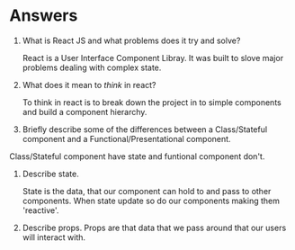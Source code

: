 # Answers

1.  What is React JS and what problems does it try and solve?

    React is a User Interface Component Libray.
    It was built to slove major problems dealing with complex state.

1.  What does it mean to _think_ in react?
    
    To think in react is to break down the project
    in to simple components and build a component hierarchy.


1.  Briefly describe some of the differences between a Class/Stateful component and a Functional/Presentational component.
   
   Class/Stateful component have state and funtional component don't. 

1.  Describe state.
    
     State is the data, that our component can hold to and pass to other components.
     When state update so do our components making them 'reactive'.

1.  Describe props.
    Props are that data that we pass around that our users will interact with.